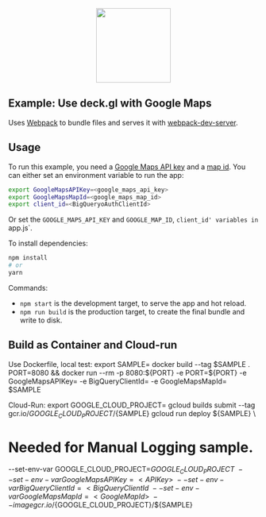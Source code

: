 <div align="center">
   <img width="150" heigth="150" src="https://webpack.js.org/assets/icon-square-big.svg" />
</div>

## Example: Use deck.gl with Google Maps

Uses [Webpack](https://github.com/webpack/webpack) to bundle files and serves it
with [webpack-dev-server](https://webpack.js.org/guides/development/#webpack-dev-server).

## Usage

To run this example, you need a [Google Maps API key](https://developers.google.com/maps/documentation/javascript/get-api-key) and a [map id](https://developers.google.com/maps/documentation/javascript/webgl#vector-id). You can either set an environment variable to run the app:

```bash
export GoogleMapsAPIKey=<google_maps_api_key>
export GoogleMapsMapId=<google_maps_map_id>
export client_id=<BigQueryoAuthClientId>
```

Or set the `GOOGLE_MAPS_API_KEY` and `GOOGLE_MAP_ID`, `client_id' variables in `app.js`.

To install dependencies:

```bash
npm install
# or
yarn
```

Commands:
* `npm start` is the development target, to serve the app and hot reload.
* `npm run build` is the production target, to create the final bundle and write to disk.

## Build as Container and Cloud-run

Use Dockerfile,
local test:
export SAMPLE=<app name>
docker build --tag $SAMPLE .
PORT=8080 && docker run --rm -p 8080:${PORT} -e PORT=${PORT} -e GoogleMapsAPIKey=<API Key> -e BigQueryClientId=<BigQueryClientId> -e GoogleMapsMapId=<GoogleMapId>  $SAMPLE

Cloud-Run:
export GOOGLE_CLOUD_PROJECT=<GoogleProjectId>
gcloud builds submit --tag gcr.io/${GOOGLE_CLOUD_PROJECT}/${SAMPLE}
gcloud run deploy ${SAMPLE} \
  # Needed for Manual Logging sample.
  --set-env-var GOOGLE_CLOUD_PROJECT=${GOOGLE_CLOUD_PROJECT} \
  --set-env-var GoogleMapsAPIKey=<API Key> \
  --set-env-var BigQueryClientId=<BigQueryClientId \
  --set-env-var GoogleMapsMapId=<GoogleMapId> \
  --image gcr.io/${GOOGLE_CLOUD_PROJECT}/${SAMPLE}



